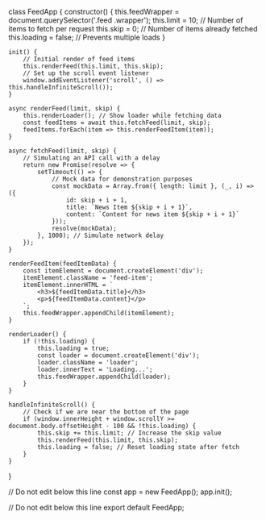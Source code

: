 class FeedApp {
    constructor() {
        this.feedWrapper = document.querySelector('.feed .wrapper');
        this.limit = 10;  // Number of items to fetch per request
        this.skip = 0;    // Number of items already fetched
        this.loading = false; // Prevents multiple loads
    }

    init() {
        // Initial render of feed items
        this.renderFeed(this.limit, this.skip);
        // Set up the scroll event listener
        window.addEventListener('scroll', () => this.handleInfiniteScroll());
    }

    async renderFeed(limit, skip) {
        this.renderLoader(); // Show loader while fetching data
        const feedItems = await this.fetchFeed(limit, skip);
        feedItems.forEach(item => this.renderFeedItem(item));
    }

    async fetchFeed(limit, skip) {
        // Simulating an API call with a delay
        return new Promise(resolve => {
            setTimeout(() => {
                // Mock data for demonstration purposes
                const mockData = Array.from({ length: limit }, (_, i) => ({
                    id: skip + i + 1,
                    title: `News Item ${skip + i + 1}`,
                    content: `Content for news item ${skip + i + 1}`
                }));
                resolve(mockData);
            }, 1000); // Simulate network delay
        });
    }

    renderFeedItem(feedItemData) {
        const itemElement = document.createElement('div');
        itemElement.className = 'feed-item';
        itemElement.innerHTML = `
            <h3>${feedItemData.title}</h3>
            <p>${feedItemData.content}</p>
        `;
        this.feedWrapper.appendChild(itemElement);
    }

    renderLoader() {
        if (!this.loading) {
            this.loading = true;
            const loader = document.createElement('div');
            loader.className = 'loader';
            loader.innerText = 'Loading...';
            this.feedWrapper.appendChild(loader);
        }
    }

    handleInfiniteScroll() {
        // Check if we are near the bottom of the page
        if (window.innerHeight + window.scrollY >= document.body.offsetHeight - 100 && !this.loading) {
            this.skip += this.limit; // Increase the skip value
            this.renderFeed(this.limit, this.skip);
            this.loading = false; // Reset loading state after fetch
        }
    }
}

// Do not edit below this line
const app = new FeedApp();
app.init();

// Do not edit below this line
export default FeedApp;
